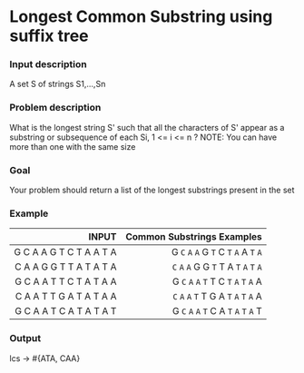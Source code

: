 # Longest Common Substring using suffix tree 

### Input description

A set S of strings S1,...,Sn

### Problem description

What is the longest string S' such that all the characters of S' appear as a substring or subsequence of each Si, 1 <= i <= n ?
NOTE: You can have more than one with the same size

### Goal

Your problem should return a list of the longest substrings present in the set

### Example

|         INPUT            |        Common Substrings Examples         |
|-------------------------:|------------------------------------------:|
| G C A A G T C T A A T A  |  G `C` `A` `A` G `T` C `T` `A` A `T` `A`  |
| C A A G G T T A T A T A  |  `C` `A` `A` G G `T` T A `T` `A` `T` `A`  |
| G C A A T T C T A T A A  |  G `C` `A` `A` `T` T C `T` `A` `T` `A` A  |
| C A A T T G A T A T A A  |  `C` `A` `A` `T` T G A `T` `A` `T` `A` A  |
| G C A A T C A T A T A T  |  G `C` `A` `A` `T` C A `T` `A` `T` `A` T  |

### Output

lcs -> #{ATA, CAA}

